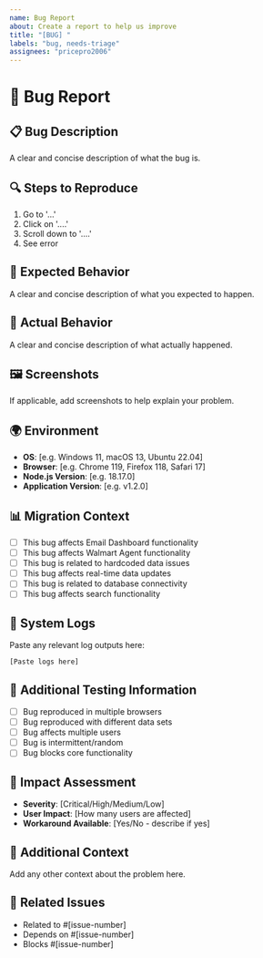 ```yaml
---
name: Bug Report
about: Create a report to help us improve
title: "[BUG] "
labels: "bug, needs-triage"
assignees: "pricepro2006"
---
```


# 🐛 Bug Report

## 📋 Bug Description

A clear and concise description of what the bug is.

## 🔍 Steps to Reproduce

1. Go to '...'
2. Click on '....'
3. Scroll down to '....'
4. See error

## 🎯 Expected Behavior

A clear and concise description of what you expected to happen.

## 📸 Actual Behavior

A clear and concise description of what actually happened.

## 🖼️ Screenshots

If applicable, add screenshots to help explain your problem.

## 🌍 Environment

- **OS**: [e.g. Windows 11, macOS 13, Ubuntu 22.04]
- **Browser**: [e.g. Chrome 119, Firefox 118, Safari 17]
- **Node.js Version**: [e.g. 18.17.0]
- **Application Version**: [e.g. v1.2.0]

## 📊 Migration Context

- [ ] This bug affects Email Dashboard functionality
- [ ] This bug affects Walmart Agent functionality
- [ ] This bug is related to hardcoded data issues
- [ ] This bug affects real-time data updates
- [ ] This bug is related to database connectivity
- [ ] This bug affects search functionality

## 🔧 System Logs

Paste any relevant log outputs here:

```
[Paste logs here]
```

## 🧪 Additional Testing Information

- [ ] Bug reproduced in multiple browsers
- [ ] Bug reproduced with different data sets
- [ ] Bug affects multiple users
- [ ] Bug is intermittent/random
- [ ] Bug blocks core functionality

## 🎯 Impact Assessment

- **Severity**: [Critical/High/Medium/Low]
- **User Impact**: [How many users are affected]
- **Workaround Available**: [Yes/No - describe if yes]

## 📝 Additional Context

Add any other context about the problem here.

## 🔗 Related Issues

- Related to #[issue-number]
- Depends on #[issue-number]
- Blocks #[issue-number]
